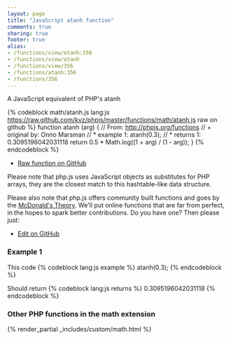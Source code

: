 ```yaml
---
layout: page
title: "JavaScript atanh function"
comments: true
sharing: true
footer: true
alias:
- /functions/view/atanh:356
- /functions/view/atanh
- /functions/view/356
- /functions/atanh:356
- /functions/356
---
```

<!-- Generated by Rakefile:build -->
A JavaScript equivalent of PHP's atanh

{% codeblock math/atanh.js lang:js https://raw.github.com/kvz/phpjs/master/functions/math/atanh.js raw on github %}
function atanh (arg) {
  // From: http://phpjs.org/functions
  // +   original by: Onno Marsman
  // *     example 1: atanh(0.3);
  // *     returns 1: 0.3095196042031118
  return 0.5 * Math.log((1 + arg) / (1 - arg));
}
{% endcodeblock %}

 - [Raw function on GitHub](https://github.com/kvz/phpjs/blob/master/functions/math/atanh.js)

Please note that php.js uses JavaScript objects as substitutes for PHP arrays, they are 
the closest match to this hashtable-like data structure. 

Please also note that php.js offers community built functions and goes by the 
[McDonald's Theory](https://medium.com/what-i-learned-building/9216e1c9da7d). We'll put online 
functions that are far from perfect, in the hopes to spark better contributions. 
Do you have one? Then please just: 

 - [Edit on GitHub](https://github.com/kvz/phpjs/edit/master/functions/math/atanh.js)

### Example 1
This code
{% codeblock lang:js example %}
atanh(0.3);
{% endcodeblock %}

Should return
{% codeblock lang:js returns %}
0.3095196042031118
{% endcodeblock %}


### Other PHP functions in the math extension
{% render_partial _includes/custom/math.html %}
